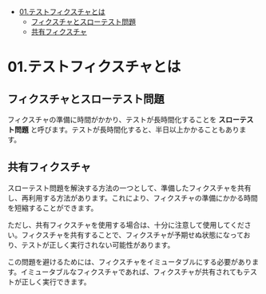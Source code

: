 - [01.テストフィクスチャとは](#01テストフィクスチャとは)
  - [フィクスチャとスローテスト問題](#フィクスチャとスローテスト問題)
  - [共有フィクスチャ](#共有フィクスチャ)


# 01.テストフィクスチャとは

## フィクスチャとスローテスト問題

フィクスチャの準備に時間がかかり、テストが長時間化することを **スローテスト問題** と呼びます。テストが長時間化すると、半日以上かかることもあります。


## 共有フィクスチャ

スローテスト問題を解決する方法の一つとして、準備したフィクスチャを共有し、再利用する方法があります。これにより、フィクスチャの準備にかかる時間を短縮することができます。

ただし、共有フィクスチャを使用する場合は、十分に注意して使用してください。フィクスチャを共有することで、フィクスチャが予期せぬ状態になっており、テストが正しく実行されない可能性があります。

この問題を避けるためには、フィクスチャをイミュータブルにする必要があります。イミュータブルなフィクスチャであれば、フィクスチャが共有されてもテストが正しく実行できます。







